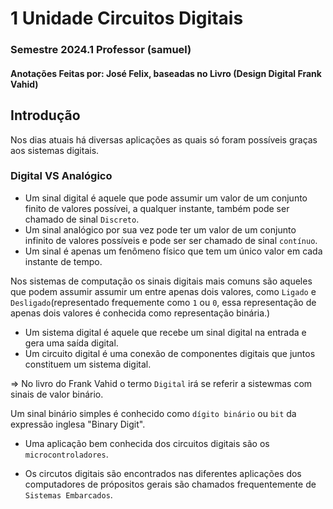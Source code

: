 # 1 Unidade Circuitos Digitais 
### Semestre 2024.1 Professor (samuel)
#### Anotações Feitas por:  José Felix, baseadas no Livro (Design Digital Frank Vahid) 

## Introdução 
Nos dias atuais há diversas aplicações as quais só foram possíveis graças aos sistemas digitais.

### Digital VS Analógico
* Um sinal digital é aquele que pode assumir um valor de um conjunto finito de valores possívei, a qualquer instante, também pode ser chamado  de sinal `Discreto`.
* Um sinal analógico por sua vez pode ter um valor de um conjunto infinito de valores possíveis e pode ser ser chamado de sinal `contínuo`.
* Um sinal é apenas um fenômeno físico que tem um único valor em cada instante de tempo.

Nos sistemas de computação os sinais digitais mais comuns são aqueles que podem assumir assumir um entre apenas dois valores, como `Ligado` e `Desligado`(representado frequemente como `1` ou  `0`, essa representação de apenas dois valores é conhecida como representação binária.)

* Um sistema digital é aquele que recebe um sinal digital na entrada e gera uma saída digital. 
* Um circuito digital é uma conexão de componentes digitais que juntos constituem um sistema digital.


=> No livro do Frank Vahid o termo `Digital` irá se referir a sistewmas com sinais de valor binário.

Um sinal binário simples é conhecido como `dígito binário` ou `bit` da expressão inglesa "Binary Digit". 
* Uma aplicação bem conhecida dos circuitos digitais são os `microcontroladores`.

* Os circutos digitais são encontrados nas diferentes aplicações dos computadores de própositos gerais são chamados frequentemente de `Sistemas Embarcados`.

